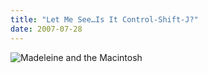 ```yaml
---
title: "Let Me See…Is It Control-Shift-J?"
date: 2007-07-28
---
```

<img alt="Madeleine and the Macintosh" src="@root/files/2007/07/madeleine_mac_small.jpg" class="centered">
